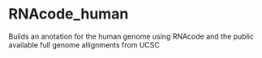 # RNAcode_human
Builds an anotation for the human genome using RNAcode and the public available full genome allignments from UCSC
